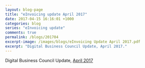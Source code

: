 ```yaml
---
layout: blog-page
title: "eInvoicing update April 2017"
date: 2017-04-15 16:16:01 +1000
categories: blog
series: "eInvoicing update"
comments: true
permalink: /blogs/201704
excerpt-image: /images/blogs/eInvoicing Update April 2017.pdf
excerpt: "Digital Business Council Update, April 2017."
---
```

Digital Business Council Update, [April 2017](Digital-Business-Council.github.io/assets/eInvoicing_Update_April_2017.pdf) 
